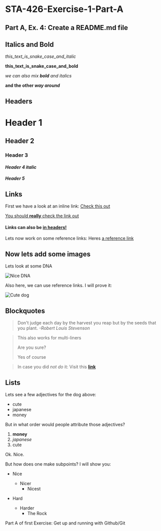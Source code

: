 # STA-426-Exercise-1-Part-A


## Part A, Ex. 4: Create a README.md file

## Italics and Bold

*this_text_is_snake_case_and_italic*

**this_text_is_snake_case_and_bold**

*we can also mix **bold** and italics*

**and the other *way around***

## Headers

# Header 1

## Header 2

### Header 3

#### *Header 4 italic*

##### **Header 5**

## Links

First we have a look at an inline link: [Check this out](https://www.srf.ch)

[You should **really** check the link out](https://www.srf.ch)

#### Links can also be [in headers!](https://www.srf.ch)

Lets now work on some reference links: Heres [a reference link][reference link]

## Now lets add some images

Lets look at some DNA

![Nice DNA](https://www.wissenschaft.de/wp-content/uploads/A/d/AdobeStock_179309453_B936C5D2-493D-4A34-8972-AE77D525F1EB-e1660294803521-990x648.jpg)

Also here, we can use reference links. I will prove it:

![Cute dog][cute doggie] 

## Blockquotes

>Don't judge each day by the harvest you reap but by the seeds that you plant. _-Robert Louis Stevenson_

>This also works for multi-liners
>
>Are you sure?
>
>Yes of course

>In case you did _not do_ it: Visit this **[link][reference link]**

## Lists

Lets see a few adjectives for the dog above:
* cute
* japanese
* money

But in what order would people attribute those adjectives?
1. **money**
2. _japanese_
3. cute

Ok. Nice. 

But how does one make subpoints? I will show you:

* Nice
  * Nicer
    * Nicest
   
* Hard
  * Harder
    * The Rock



[reference link]: https://www.uzh.ch/de.html

[cute doggie]: https://www.cnet.com/a/img/resize/61c44c6765cb6b8529df884935ad7aefc622aeec/hub/2021/11/03/3c2a7d79-770e-4cfa-9847-66b3901fb5d7/c09.jpg?auto=webp&fit=crop&height=675&width=1200


Part A of first Exercise: Get up and running with Github/Git

